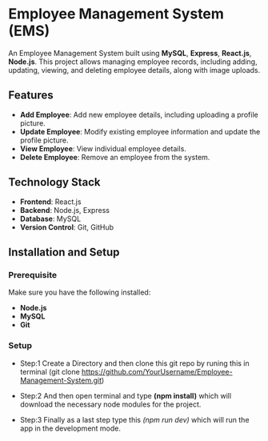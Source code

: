 # Employee Management System (EMS)

An Employee Management System built using **MySQL**, **Express**, **React.js**, **Node.js**. This project allows managing employee records, including adding, updating, viewing, and deleting employee details, along with image uploads.

## Features

- **Add Employee**: Add new employee details, including uploading a profile picture.
- **Update Employee**: Modify existing employee information and update the profile picture.
- **View Employee**: View individual employee details.
- **Delete Employee**: Remove an employee from the system.

## Technology Stack

- **Frontend**: React.js
- **Backend**: Node.js, Express
- **Database**: MySQL
- **Version Control**: Git, GitHub

## Installation and Setup

### Prerequisite

Make sure you have the following installed:

- **Node.js**
- **MySQL**
- **Git**

### Setup

- Step:1 Create a Directory and then clone this git repo by runing this in terminal (git clone https://github.com/YourUsername/Employee-Management-System.git)

- Step:2 And then open terminal and type **(npm install)** which will download the necessary node modules for the project.

- Step:3 Finally as a last step type this *(npm run dev)* which will run the app in the development mode.

